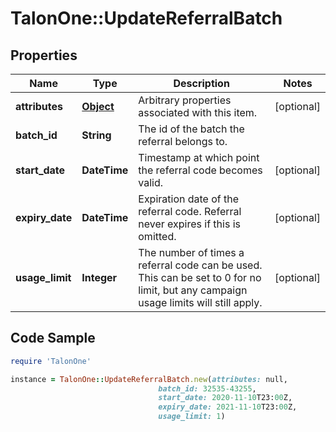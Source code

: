# TalonOne::UpdateReferralBatch

## Properties

Name | Type | Description | Notes
------------ | ------------- | ------------- | -------------
**attributes** | [**Object**](.md) | Arbitrary properties associated with this item. | [optional] 
**batch_id** | **String** | The id of the batch the referral belongs to. | 
**start_date** | **DateTime** | Timestamp at which point the referral code becomes valid. | [optional] 
**expiry_date** | **DateTime** | Expiration date of the referral code. Referral never expires if this is omitted. | [optional] 
**usage_limit** | **Integer** | The number of times a referral code can be used. This can be set to 0 for no limit, but any campaign usage limits will still apply.  | [optional] 

## Code Sample

```ruby
require 'TalonOne'

instance = TalonOne::UpdateReferralBatch.new(attributes: null,
                                 batch_id: 32535-43255,
                                 start_date: 2020-11-10T23:00Z,
                                 expiry_date: 2021-11-10T23:00Z,
                                 usage_limit: 1)
```


